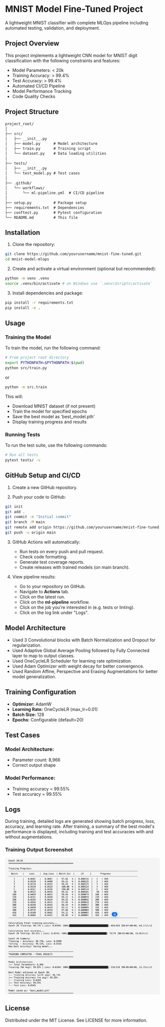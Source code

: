 
# MNIST Model Fine-Tuned Project

A lightweight MNIST classifier with complete MLOps pipeline including automated testing, validation, and deployment.

## Project Overview

This project implements a lightweight CNN model for MNIST digit classification with the following constraints and features:

- Model Parameters: < 20k
- Training Accuracy: > 99.4%
- Test Accuracy: > 99.4%
- Automated CI/CD Pipeline
- Model Performance Tracking
- Code Quality Checks

## Project Structure

```
project_root/
│
├── src/
│   ├── __init__.py
│   ├── model.py      # Model architecture
│   ├── train.py      # Training script
│   └── dataset.py    # Data loading utilities
│
├── tests/
│   ├── __init__.py
│   └── test_model.py # Test cases
│
├── .github/
│   └── workflows/
│       └── ml-pipeline.yml  # CI/CD pipeline
│
├── setup.py          # Package setup
├── requirements.txt  # Dependencies
├── conftest.py       # Pytest configuration
└── README.md         # This file
```

## Installation

1. Clone the repository:

```bash
git clone https://github.com/yourusername/mnist-fine-tuned.git
cd mnist-model-mlops
```

2. Create and activate a virtual environment (optional but recommended):

```bash
python -m venv .venv
source .venv/bin/activate # on Windows use `.venv\Scripts\activate`
```

3. Install dependencies and package:

```bash
pip install -r requirements.txt
pip install -e .
```

## Usage

### Training the Model

To train the model, run the following command:

```bash
# From project root directory
export PYTHONPATH=$PYTHONPATH:$(pwd)
python src/train.py
```
or
```bash
python -m src.train
```
This will:
- Download MNIST dataset (if not present)
- Train the model for specified epochs
- Save the best model as 'best_model.pth'
- Display training progress and results

### Running Tests

To run the test suite, use the following commands:

```bash
# Run all tests
pytest tests/ -v
```

## GitHub Setup and CI/CD

1. Create a new GitHub repository.

2. Push your code to GitHub:

```bash
git init
git add .
git commit -m "Initial commit"
git branch -M main
git remote add origin https://github.com/yourusername/mnist-fine-tuned.git
git push -u origin main
```

3. GitHub Actions will automatically:
   - Run tests on every push and pull request.
   - Check code formatting.
   - Generate test coverage reports.
   - Create releases with trained models (on main branch).

4. View pipeline results:
   - Go to your repository on GitHub.
   - Navigate to **Actions** tab.
   - Click on the latest run.
   - Click on the **ml-pipeline** workflow.
   - Click on the job you're interested in (e.g. tests or linting).
   - Click on the log link under "Logs".

## Model Architecture

- Used 3 Convolutional blocks with Batch Normalization and Dropout for regularization.
- Used Adaptive Global Average Pooling followed by Fully Connected layer to map to output classes.
- Used OneCycleLR Scheduler for learning rate optimization.
- Used Adam Optimizer with weight decay for better convergence.
- Used Random Affine, Perspective and Erasing Augmentations for better model generalization.

## Training Configuration

- **Optimizer:** AdamW
- **Learning Rate:** OneCycleLR (max_lr=0.01)
- **Batch Size:** 128
- **Epochs:** Configurable (default=20)

## Test Cases

### Model Architecture:
- Parameter count: 8,966
- Correct output shape

### Model Performance:
- Training accuracy = 99.55%
- Test accuracy = 99.55%

## Logs

During training, detailed logs are generated showing batch progress, loss, accuracy, and learning rate. After training, a summary of the best model's performance is displayed, including training and test accuracies with and without augmentations.

### Training Output Screenshot
![Training Log](Training%20Logs.png)

## License

Distributed under the MIT License. See LICENSE for more information.



